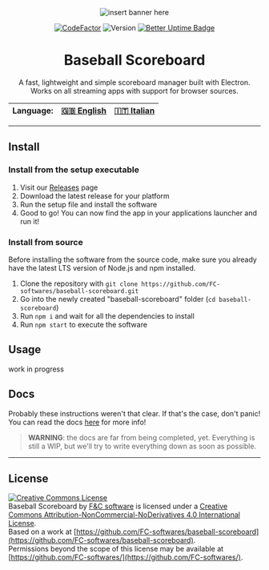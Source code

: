 <center>

![insert banner here](file)

[![CodeFactor](https://www.codefactor.io/repository/github/fc-softwares/baseball-scoreboard/badge/main)](https://www.codefactor.io/repository/github/fc-softwares/baseball-scoreboard/overview/main)
![Version](https://img.shields.io/github/package-json/v/FC-softwares/baseball-scoreboard/next)
[![Better Uptime Badge](https://betteruptime.com/status-badges/v1/monitor/aauk.svg)](https://betteruptime.com/?utm_source=status_badge)

# Baseball Scoreboard
A fast, lightweight and simple scoreboard manager built with Electron.
Works on all streaming apps with support for browser sources.

| Language: | [ 🇬🇧 <u>English</u> ]( https://github.com/FC-softwares/baseball-scoreboard/blob/main/README.md )  | [ 🇮🇹 Italian ]( https://github.com/FC-softwares/baseball-scoreboard/blob/main/README_it.md )  |
|---|---|---|

</center>

---

## Install
### Install from the setup executable
1. Visit our [Releases](https://github.com/FC-softwares/baseball-scoreboard/releases/latest) page
2. Download the latest release for your platform 
3. Run the setup file and install the software
4. Good to go! You can now find the app in your applications launcher and run it!
### Install from source
Before installing the software from the source code, make sure you already have the latest LTS version of Node.js and npm installed.
1. Clone the repository with `git clone https://github.com/FC-softwares/baseball-scoreboard.git`
2. Go into the newly created "baseball-scoreboard" folder (`cd baseball-scoreboard`)
3. Run `npm i` and wait for all the dependencies to install
4. Run `npm start` to execute the software

## Usage
work in progress

## Docs
Probably these instructions weren't that clear. If that's the case, don't panic! You can read the docs [here](https://github.com/FC-softwares/baseball-scoreboard/tree/main/docs/en/) for more info!
> **WARNING**: the docs are far from being completed, yet. Everything is still a WIP, but we'll try to write everything down as soon as possible.

---

## License
[![Creative Commons License](https://i.creativecommons.org/l/by-nc-nd/4.0/88x31.png)](http://creativecommons.org/licenses/by-nc-nd/4.0/)  
Baseball Scoreboard by [F&C software](https://github.com/FC-softwares/) is licensed under a [Creative Commons Attribution-NonCommercial-NoDerivatives 4.0 International License](http://creativecommons.org/licenses/by-nc-nd/4.0/).  
Based on a work at [https://github.com/FC-softwares/baseball-scoreboard](https://github.com/FC-softwares/baseball-scoreboard).  
Permissions beyond the scope of this license may be available at [https://github.com/FC-softwares/](https://github.com/FC-softwares/).
